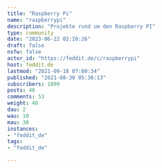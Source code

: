 ```yaml
---
title: "Raspberry Pi" 
name: "raspberrypi"
description: "Projekte rund um den Raspberry PI"
type: community
date: "2023-06-22 02:20:26"
draft: false
nsfw: false
actor_id: "https://feddit.de/c/raspberrypi"
host: feddit.de
lastmod: "2021-09-18 07:00:34"
published: "2021-08-30 05:38:13"
subscribers: 1099
posts: 40
comments: 53
weight: 40
dau: 2
wau: 10
mau: 30
instances:
- "feddit_de"
tags: 
- "feddit_de"

---
```

